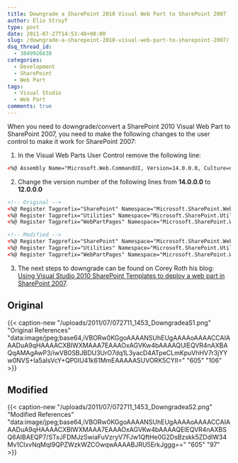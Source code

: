 ```yaml
---
title: Downgrade a SharePoint 2010 Visual Web Part to SharePoint 2007
author: Elio Struyf
type: post
date: 2011-07-27T14:53:48+00:00
slug: /downgrade-a-sharepoint-2010-visual-web-part-to-sharepoint-2007/
dsq_thread_id:
  - 3849926638
categories:
  - Development
  - SharePoint
  - Web Part
tags:
  - Visual Studio
  - Web Part
comments: true
---
```


When you need to downgrade/convert a SharePoint 2010 Visual Web Part to SharePoint 2007, you need to make the following changes to the user control to make it work for SharePoint 2007:

1.  In the Visual Web Parts User Control remove the following line:

```xml
<%@ Assembly Name="Microsoft.Web.CommandUI, Version=14.0.0.0, Culture=neutral, PublicKeyToken=71e9bce111e9429c" %>
```

2.  Change the version number of the following lines from **14.0.0.0** to **12.0.0.0**

```xml
<!-- Original -->
<%@ Register Tagprefix="SharePoint" Namespace="Microsoft.SharePoint.WebControls" Assembly="Microsoft.SharePoint, Version=14.0.0.0, Culture=neutral, PublicKeyToken=71e9bce111e9429c" %>
<%@ Register Tagprefix="Utilities" Namespace="Microsoft.SharePoint.Utilities" Assembly="Microsoft.SharePoint, Version=14.0.0.0, Culture=neutral, PublicKeyToken=71e9bce111e9429c" %>
<%@ Register Tagprefix="WebPartPages" Namespace="Microsoft.SharePoint.WebPartPages" Assembly="Microsoft.SharePoint, Version=14.0.0.0, Culture=neutral, PublicKeyToken=71e9bce111e9429c" %>

<!-- Modified -->
<%@ Register Tagprefix="SharePoint" Namespace="Microsoft.SharePoint.WebControls" Assembly="Microsoft.SharePoint, Version=12.0.0.0, Culture=neutral, PublicKeyToken=71e9bce111e9429c" %> 
<%@ Register Tagprefix="Utilities" Namespace="Microsoft.SharePoint.Utilities" Assembly="Microsoft.SharePoint, Version=12.0.0.0, Culture=neutral, PublicKeyToken=71e9bce111e9429c" %>
<%@ Register Tagprefix="WebPartPages" Namespace="Microsoft.SharePoint.WebPartPages" Assembly="Microsoft.SharePoint, Version=12.0.0.0, Culture=neutral, PublicKeyToken=71e9bce111e9429c" %>
```

3.  The next steps to downgrade can be found on Corey Roth his blog: [Using Visual Studio 2010 SharePoint Templates to deploy a web part in SharePoint 2007](http://www.dotnetmafia.com/blogs/dotnettipoftheday/archive/2010/07/15/using-visual-studio-2010-sharepoint-templates-to-deploy-a-web-part-in-sharepoint-2007.aspx).

## Original

{{< caption-new "/uploads/2011/07/072711_1453_DowngradeaS1.png" "Original References"  "data:image/jpeg;base64,iVBORw0KGgoAAAANSUhEUgAAAAoAAAACCAIAAADuA9qHAAAACXBIWXMAAA7EAAAOxAGVKw4bAAAAQUlEQVR4nAXBAQqAMAgAwP3/iwVB0SBJBDU3UrO7dq1L3yacD4ATpeCLmKpuVhHV7r3jYYw0NVS+Ia5aIsVcY+QP0IU41k61MmEAAAAASUVORK5CYII=" "605" "106" >}}

## Modified

{{< caption-new "/uploads/2011/07/072711_1453_DowngradeaS2.png" "Modified References"  "data:image/jpeg;base64,iVBORw0KGgoAAAANSUhEUgAAAAoAAAACCAIAAADuA9qHAAAACXBIWXMAAA7EAAAOxAGVKw4bAAAAQElEQVR4nAXBSQ6AIBAEQP7/STxJFDMJzSwiaFuVzryV7FJw1QftHe0G2DsBzskk5ZDdIW34Mv1ClxvNqMqI9QPZWzkWZCOwqwAAAABJRU5ErkJggg==" "605" "97" >}}